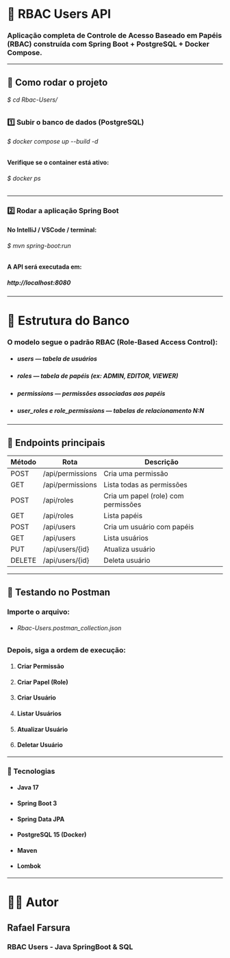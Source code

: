 # 🧩 RBAC Users API

### Aplicação completa de Controle de Acesso Baseado em Papéis (RBAC) construída com Spring Boot + PostgreSQL + Docker Compose.

---

## 🚀 Como rodar o projeto

###### $ cd Rbac-Users/

### 1️⃣ Subir o banco de dados (PostgreSQL)
###### $ docker compose up --build -d
###
#### Verifique se o container está ativo:
######  $ docker ps

---

### 2️⃣ Rodar a aplicação Spring Boot
#### No IntelliJ / VSCode / terminal:
###### $ mvn spring-boot:run

###
#### A API será executada em:
##### http://localhost:8080

---

# 🧠 Estrutura do Banco
### O modelo segue o padrão RBAC (Role-Based Access Control):

 - ##### users — tabela de usuários
 - ##### roles — tabela de papéis (ex: ADMIN, EDITOR, VIEWER)
 - ##### permissions — permissões associadas aos papéis
 - ##### user_roles e role_permissions — tabelas de relacionamento N:N

---

## 🧩 Endpoints principais

Método | Rota | Descrição
-------|------|----------
POST   | /api/permissions | Cria uma permissão
GET    | /api/permissions | Lista todas as permissões
POST   | /api/roles       | Cria um papel (role) com permissões
GET    | /api/roles       | Lista papéis
POST   | /api/users       | Cria um usuário com papéis
GET    | /api/users       | Lista usuários
PUT    | /api/users/{id}  | Atualiza usuário
DELETE | /api/users/{id}  | Deleta usuário

---

## 🧪 Testando no Postman

### Importe o arquivo:
- ######  Rbac-Users.postman_collection.json

### Depois, siga a ordem de execução:

1. #### Criar Permissão
2. #### Criar Papel (Role)
3. #### Criar Usuário
4. #### Listar Usuários
5. #### Atualizar Usuário
6. #### Deletar Usuário

---

### 🧰 Tecnologias

- #### Java 17
- #### Spring Boot 3
- #### Spring Data JPA
- #### PostgreSQL 15 (Docker)
- #### Maven
- #### Lombok

---

# 👨‍💻 Autor
## Rafael Farsura
### RBAC Users - Java SpringBoot & SQL
